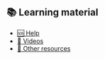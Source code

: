 ## 📚 Learning material

- [🆘 Help](./Learning_material_Help.md)
- [🎥 Videos](./Learning_material_Videos.md)
- [📂 Other resources](./Learning_material_Other_resources.md)
